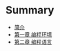 # Summary

* [简介](README.md)
* [第一章 编程环境](chapter1-编程环境/README.md)
* [第二章 编程语言](chapter2-编程语言/README.md)


